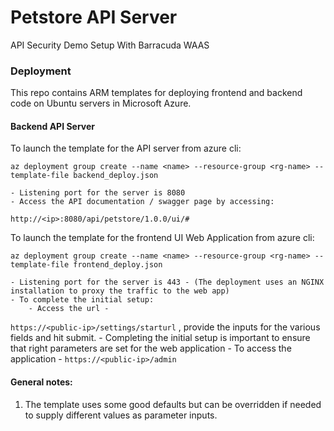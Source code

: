 # Petstore API Server

API Security Demo Setup With Barracuda WAAS


### Deployment

This repo contains ARM templates for deploying frontend and backend code on Ubuntu servers in Microsoft Azure.

#### Backend API Server

To launch the template for the API server from azure cli:

`az deployment group create --name <name> --resource-group <rg-name> --template-file backend_deploy.json`

    - Listening port for the server is 8080
    - Access the API documentation / swagger page by accessing: 
`http://<ip>:8080/api/petstore/1.0.0/ui/#`

To launch the template for the frontend UI Web Application from azure cli:

`az deployment group create --name <name> --resource-group <rg-name> --template-file frontend_deploy.json`

    - Listening port for the server is 443 - (The deployment uses an NGINX installation to proxy the traffic to the web app)
    - To complete the initial setup:
        - Access the url - 
`https://<public-ip>/settings/starturl` , provide the inputs for the various fields and hit submit.
        - Completing the initial setup is important to ensure that right parameters are set for the web application
    - To access the application - 
    `https://<public-ip>/admin`

#### General notes:
1. The template uses some good defaults but can be overridden if needed to supply different values as parameter inputs.

        


